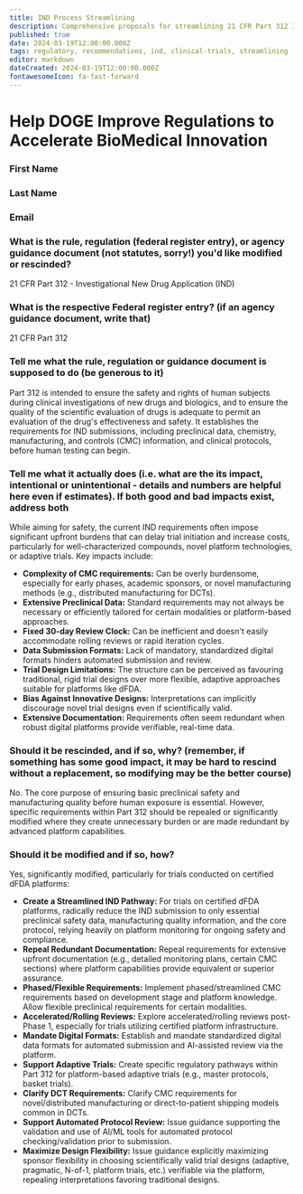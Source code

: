 ```yaml
---
title: IND Process Streamlining
description: Comprehensive proposals for streamlining 21 CFR Part 312 IND regulations in the dFDA ecosystem
published: true
date: 2024-03-19T12:00:00.000Z
tags: regulatory, recommendations, ind, clinical-trials, streamlining
editor: markdown
dateCreated: 2024-03-19T12:00:00.000Z
fontawesomeIcon: fa-fast-forward
---
```


# Help DOGE Improve Regulations to Accelerate BioMedical Innovation

### First Name

### Last Name

### Email

### What is the rule, regulation (federal register entry), or agency guidance document (not statutes, sorry!) you'd like modified or rescinded?

21 CFR Part 312 - Investigational New Drug Application (IND)

### What is the respective Federal register entry? (if an agency guidance document, write that)

21 CFR Part 312

### Tell me what the rule, regulation or guidance document is supposed to do (be generous to it)

Part 312 is intended to ensure the safety and rights of human subjects during clinical investigations of new drugs and biologics, and to ensure the quality of the scientific evaluation of drugs is adequate to permit an evaluation of the drug's effectiveness and safety. It establishes the requirements for IND submissions, including preclinical data, chemistry, manufacturing, and controls (CMC) information, and clinical protocols, before human testing can begin.

### Tell me what it actually does (i.e. what are the its impact, intentional or unintentional - details and numbers are helpful here even if estimates). If both good and bad impacts exist, address both

While aiming for safety, the current IND requirements often impose significant upfront burdens that can delay trial initiation and increase costs, particularly for well-characterized compounds, novel platform technologies, or adaptive trials. Key impacts include:

* **Complexity of CMC requirements:** Can be overly burdensome, especially for early phases, academic sponsors, or novel manufacturing methods (e.g., distributed manufacturing for DCTs).
* **Extensive Preclinical Data:** Standard requirements may not always be necessary or efficiently tailored for certain modalities or platform-based approaches.
* **Fixed 30-day Review Clock:** Can be inefficient and doesn't easily accommodate rolling reviews or rapid iteration cycles.
* **Data Submission Formats:** Lack of mandatory, standardized digital formats hinders automated submission and review.
* **Trial Design Limitations:** The structure can be perceived as favouring traditional, rigid trial designs over more flexible, adaptive approaches suitable for platforms like dFDA.
* **Bias Against Innovative Designs:** Interpretations can implicitly discourage novel trial designs even if scientifically valid.
* **Extensive Documentation:** Requirements often seem redundant when robust digital platforms provide verifiable, real-time data.

### Should it be rescinded, and if so, why? (remember, if something has some good impact, it may be hard to rescind without a replacement, so modifying may be the better course)

No. The core purpose of ensuring basic preclinical safety and manufacturing quality before human exposure is essential. However, specific requirements within Part 312 should be repealed or significantly modified where they create unnecessary burden or are made redundant by advanced platform capabilities.

### Should it be modified and if so, how?

Yes, significantly modified, particularly for trials conducted on certified dFDA platforms:

* **Create a Streamlined IND Pathway:** For trials on certified dFDA platforms, radically reduce the IND submission to only essential preclinical safety data, manufacturing quality information, and the core protocol, relying heavily on platform monitoring for ongoing safety and compliance.
* **Repeal Redundant Documentation:** Repeal requirements for extensive upfront documentation (e.g., detailed monitoring plans, certain CMC sections) where platform capabilities provide equivalent or superior assurance.
* **Phased/Flexible Requirements:** Implement phased/streamlined CMC requirements based on development stage and platform knowledge. Allow flexible preclinical requirements for certain modalities.
* **Accelerated/Rolling Reviews:** Explore accelerated/rolling reviews post-Phase 1, especially for trials utilizing certified platform infrastructure.
* **Mandate Digital Formats:** Establish and mandate standardized digital data formats for automated submission and AI-assisted review via the platform.
* **Support Adaptive Trials:** Create specific regulatory pathways within Part 312 for platform-based adaptive trials (e.g., master protocols, basket trials).
* **Clarify DCT Requirements:** Clarify CMC requirements for novel/distributed manufacturing or direct-to-patient shipping models common in DCTs.
* **Support Automated Protocol Review:** Issue guidance supporting the validation and use of AI/ML tools for automated protocol checking/validation prior to submission.
* **Maximize Design Flexibility:** Issue guidance explicitly maximizing sponsor flexibility in choosing scientifically valid trial designs (adaptive, pragmatic, N-of-1, platform trials, etc.) verifiable via the platform, repealing interpretations favoring traditional designs.

